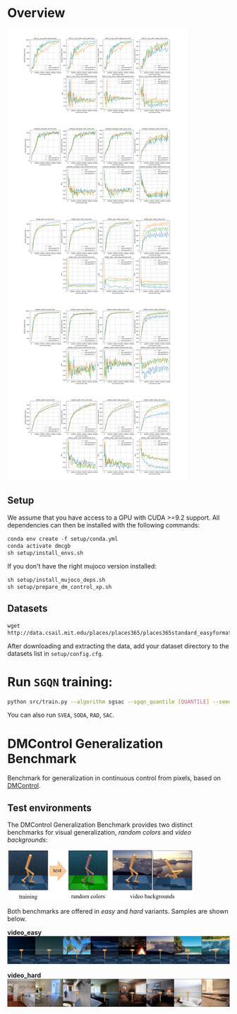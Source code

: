 
# Overview
![Perf](results/AU7005/total_gb.png)

## Setup
We assume that you have access to a GPU with CUDA >=9.2 support. All dependencies can then be installed with the following commands:

```
conda env create -f setup/conda.yml
conda activate dmcgb
sh setup/install_envs.sh
```

If you don't have the right mujoco version installed: 
```
sh setup/install_mujoco_deps.sh
sh setup/prepare_dm_control_xp.sh
```


## Datasets

```
wget http://data.csail.mit.edu/places/places365/places365standard_easyformat.tar
```
After downloading and extracting the data, add your dataset directory to the datasets list in `setup/config.cfg`.

# Run `SGQN` training:
```bash
python src/train.py --algorithm sgsac --sgqn_quantile [QUANTILE] --seed [SEED] --eval_mode video_easy --domain_name [DOMAIN] --task_name [TASK];
```
You can also run `SVEA`, `SODA`, `RAD`, `SAC`.


# DMControl Generalization Benchmark

Benchmark for generalization in continuous control from pixels, based on [DMControl](https://github.com/deepmind/dm_control).

## Test environments

The DMControl Generalization Benchmark provides two distinct benchmarks for visual generalization, *random colors* and *video backgrounds*:

![environment samples](figures/environments.png)

Both benchmarks are offered in *easy* and *hard* variants. Samples are shown below.

**video_easy**<br/>
![video_easy](figures/video_easy.png)

**video_hard**<br/>
![video_hard](figures/video_hard.png)

